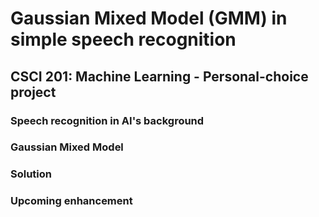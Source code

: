 # Gaussian Mixed Model (GMM) in simple speech recognition
## CSCI 201: Machine Learning - Personal-choice project

### Speech recognition in AI's background 

### Gaussian Mixed Model  

### Solution 

### Upcoming enhancement

